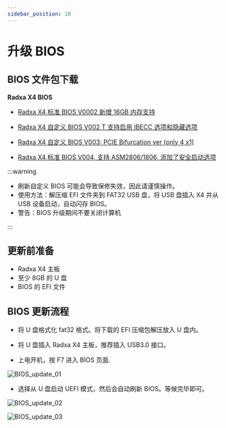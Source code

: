 ```yaml
---
sidebar_position: 10
---
```


# 升级 BIOS

## BIOS 文件包下载

**Radxa X4 BIOS**

- [Radxa X4 标准 BIOS V0002 新增 16GB 内存支持](https://rock.sh/x4-bios-update)

- [Radxa X4 自定义 BIOS V002 T 支持启用 IBECC 选项和隐藏选项](https://dl.radxa.com/x/x4/Radxa_X4_BIOS_V002_t.zip)

- [Radxa X4 自定义 BIOS V003: PCIE Bifurcation ver (only 4 x1)](https://dl.radxa.com/x/x4/Radxa_X4_BIOS_V003.zip)

- [Radxa X4 标准 BIOS V004, 支持 ASM2806/1806, 添加了安全启动选项](https://dl.radxa.com/x/x4/Radxa_X4_BIOS_V004.zip)

:::warning

- 刷新自定义 BIOS 可能会导致保修失效，因此请谨慎操作。
- 使用方法：解压缩 EFI 文件夹到 FAT32 USB 盘，将 USB 盘插入 X4 并从 USB 设备启动，自动闪存 BIOS。
- 警告：BIOS 升级期间不要关闭计算机

:::

## 更新前准备

- Radxa X4 主板
- 至少 8GB 的 U 盘
- BIOS 的 EFI 文件

## BIOS 更新流程

- 将 U 盘格式化 fat32 格式。将下载的 EFI 压缩包解压放入 U 盘内。

- 将 U 盘插入 Radxa X4 主板，推荐插入 USB3.0 接口。

- 上电开机，按 F7 进入 BIOS 页面.

![BIOS_update_01](/img/x/x2l/bios_update_01.webp)

- 选择从 U 盘启动 UEFI 模式，然后会自动刷新 BIOS。等候完毕即可。

![BIOS_update_02](/img/x/x4/bios_update_02.webp)

![BIOS_update_03](/img/x/x4/bios_update_03.webp)

